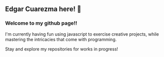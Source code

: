 ## Edgar Cuarezma here!  :tada:
### Welcome to my github page!!
I'm currently having fun using javascript to exercise creative projects, while mastering the intricacies that come with programming. 

Stay and explore my repositories for works in progress!

<!--
**ecuarezma/ecuarezma** is a ✨ _special_ ✨ repository because its `README.md` (this file) appears on your GitHub profile.

Here are some ideas to get you started:

- 🔭 I’m currently working on ...
- 🌱 I’m currently learning ...
- 👯 I’m looking to collaborate on ...
- 🤔 I’m looking for help with ...
- 💬 Ask me about ...
- 📫 How to reach me: ...
- 😄 Pronouns: ...
- ⚡ Fun fact: ...
-->
